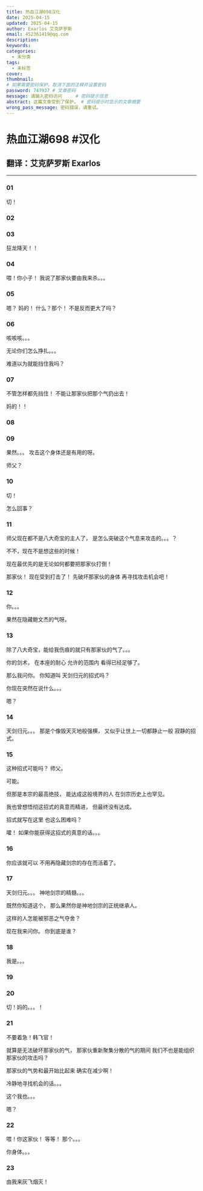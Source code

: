 ```yaml
---
title: 热血江湖698汉化
date: 2025-04-15
updated: 2025-04-15
author: Exarlos 艾克萨罗斯
email: 452361419@qq.com
description: 
keywords: 
categories: 
  - 未分类
tags: 
  - 未标签
cover: 
thumbnail: 
# 如果需要密码保护，取消下面的注释并设置密码
password: 747937 # 文章密码
message: 请输入密码访问     # 密码提示信息
abstract: 这篇文章受到了保护。 # 密码提示时显示的文章摘要
wrong_pass_message: 密码错误，请重试。
---
```


# 热血江湖698 #汉化 

## 翻译：艾克萨罗斯 Exarlos

---

### 01
切！
### 02


### 03
狂龙降天！！
### 04
喂！你小子！
我说了那家伙要由我来杀。。。
### 05
嗯？
妈的！
什么？那个！
不是反而更大了吗？
### 06
咳咳咳。。。

无论你们怎么挣扎。。。

难道以为就能挡住我吗？

### 07
不管怎样都先挡住！
不能让那家伙把那个气扔出去！

妈的！！


### 08

### 09
果然。。。
攻击这个身体还是有用的呀。

师父？
### 10
切！

怎么回事？
### 11
师父现在都不是八大奇宝的主人了，
是怎么突破这个气息来攻击的。。。？

不不，现在不是想这些的时候！

现在最优先的是无论如何都要把那家伙打倒！

那家伙！
现在受到打击了！
先破坏那家伙的身体
再寻找攻击机会吧！
### 12
你。。。

果然在隐藏鲍文杰的气呀。
### 13
除了八大奇宝，能给我伤痕的就只有那家伙的气了。。。

你的剑术，
在本座的耐心
允许的范围内
看得已经足够了。

那么我问你。
你知道叫
天剑归元的招式吗？

你现在突然在说什么。。。

嗯？

### 14
天剑归元。。。
那是个像毁天灭地般强横，
又似乎让世上一切都静止一般
寂静的招式。
### 15
这种招式可能吗？
师父。

可能。

但那是本宗的最高绝技，
能达成这般境界的人
在剑宗历史上也罕见。

我也曾想悟彻这招式的真意而精进，
但最终没有达成。

招式就写在这里
也这么困难吗？

嚯！
如果你能获得这招式的真意的话。。。

### 16
你应该就可以
不用再隐藏剑宗的存在而活着了。

### 17
天剑归元。。。
神地剑宗的精髓。。。

既然你知道这个，
那么果然你是神地剑宗的正统继承人。

这样的人怎能被邪恶之气夺舍？

现在我来问你。
你到底是谁？

### 18
我是。。。

### 19

### 20
切！妈的。。。！
### 21
不要着急！韩飞官！

就算是无法破坏那家伙的气，
那家伙重新聚集分散的气的期间
我们不也是能组织那家伙的攻击吗？

那家伙的气势和最开始比起来
确实在减少啊！

冷静地寻找机会的话。。。

这个我也。。。

嗯？

### 22
喂！你这家伙！
等等！
那个。。。


你身体。。。

### 23
由我来灰飞烟灭！
